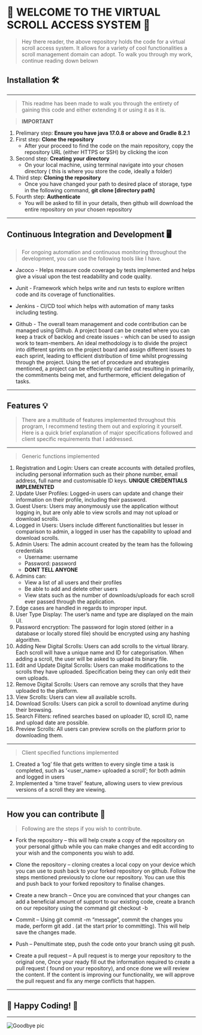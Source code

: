 # __📜 WELCOME TO THE VIRTUAL SCROLL ACCESS SYSTEM 📜__

> Hey there reader, the above repository holds the code for a virtual scroll access system. It allows for a variety of cool functionalities a scroll management domain can adopt. To walk you through my work, continue reading down belown

## Installation 🛠️
_ _ _ 
> This readme has been made to walk you through the entirety of gaining this code and either extending it or using it as it is. 

> **IMPORTANT**

1. Prelimary step: **Ensure you have java 17.0.8 or above and Gradle 8.2.1**
2. First step: **Clone the repository**
    - After your proceed to find the code on the main repository, copy the repository URL (either HTTPS or SSH) by clicking the icon
3. Second step: **Creating your directory**
    - On your local machine, using terminal navigate into your chosen directory ( this is where you store the code, ideally a folder) 
4. Third step: **Cloning the repository**
    - Once you have changed your path to desired place of storage, type in the following command, **git clone [directory path]**
5. Fourth step: **Authenticate**
    - You will be asked to fill in your details, then github will download the entire repository on your chosen repository
_ _ _

## Continuous Integration and Development 🖥️
> For ongoing automation and continuous monitoring throughout the development, you can use the following tools like I have.

- Jacoco - Helps measure code coverage by tests implemented and helps give a visual upon the test readability and code quality‌.

- Junit - Framework which helps write and run tests to explore written code and its coverage of functionalities.

- Jenkins - CI/CD tool which helps with automation of many tasks including testing.

- Github - The overall team management and code contribution can be managed using Github. A project board can be created where you can keep a track of backlog and create issues - which can be used to assign work to team-members. An ideal methodology is to divide the project into different sprints on the project board and assign different issues to each sprint, leading to efficient distribution of time whilst progressing through the project. Using the set of procedure and strategies mentioned, a project can be effeciently carried out resulting in primarily, the commitments being met, and furthermore, efficient delegation of tasks. 
_ _ _

## Features 💡
> There are a multitude of features implemented throughout this program, I recommend testing them out and exploring it yourself. Here is a quick brief explanation of major specifications followed and client specific requirements that I addressed. 

_ _ _

> Generic functions implemented 

1. Registration and Login: Users can create accounts with detailed profiles, including personal information such as their phone number, email address, full name and customisable ID keys. **UNIQUE CREDENTIALS IMPLEMENTED**
2. Update User Profiles: Logged-in users can update and change their information on their profile, including their password.
3. Guest Users: Users may anonymously use the application without logging in, but are only able to view scrolls and may not upload or download scrolls.
4. Logged in Users: Users include different functionalities but lesser in comparison to admin, a logged in user has the capability to upload and download scrolls. 
5. Admin Users: The admin account created by the team has the following credentials 
    - Username: username
    - Password: password
    - **DONT TELL ANYONE**  
6. Admins can:
    - View a list of all users and their profiles
    - Be able to add and delete other users
    - View stats such as the number of downloads/uploads for each scroll ever passed through the application.
7. Edge cases are handled in regards to improper input.
8. User Type Display: The user’s name and type are displayed on the main UI.
9. Password encryption: The password for login stored (either in a database or locally stored file) should be encrypted using any hashing algorithm.
10. Adding New Digital Scrolls: Users can add scrolls to the virtual library. Each scroll will have a unique name and ID for categorisation. When adding a scroll, the user will be asked to upload its binary file.
11. Edit and Update Digital Scrolls: Users can make modifications to the scrolls they have uploaded. Specification being they can only edit their own uploads.
12. Remove Digital Scrolls: Users can remove any scrolls that they have uploaded to the platform.
13. View Scrolls: Users can view all available scrolls. 
14. Download Scrolls: Users can pick a scroll to download anytime during their browsing. 
15. Search Filters: refined searches based on uploader ID, scroll ID, name and upload date are possible.
16. Preview Scrolls: All users can preview scrolls on the platform prior to downloading them.
_ _ _

> Client specified functions implemented 

1. Created a ‘log’ file that gets written to every single time a task is completed, such as ‘<user_name> uploaded a scroll’; for both admin and logged in users
2. Implemented a 'time travel' feature, allowing users to view previous versions of a scroll they are viewing.

_ _ _

## How you can contribute 🤝 
> Following are the steps if you wish to contribute. 

- Fork the repository – this will help create a copy of the repository on your personal github while you can make changes and edit according to your wish and the components you wish to add.

* Clone the repository – cloning creates a local copy on your device which you can use to push back to your forked repository on github. Follow the steps mentioned previously to clone our repository. You can use this and push back to your forked repository to finalise changes.

+ Create a new branch – Once you are convinced that your changes can add a beneficial amount of support to our existing code, create a branch on our repository using the command git checkout -b <your branches name> 

- Commit – Using git commit -m “message”, commit the changes you made, perform git add . (at the start prior to committing). This will help save the changes made. 

* Push – Penultimate step, push the code onto your branch using git push. 

+ Create a pull request – A pull request is to merge your repository to the original one, Once your ready fill out the information required to create a pull request ( found on your repository), and once done we will review the content. If the content is improving our functionality, we will approve the pull request and fix any merge conflicts that happen. 
_ _ _

## 🌟 Happy Coding! 🌟
_ _ _

![Goodbye pic](https://live-production.wcms.abc-cdn.net.au/1fb87517529a75879401babfa7fac4ef?impolicy=wcms_crop_resize&cropH=556&cropW=837&xPos=0&yPos=0&width=862&height=575)
